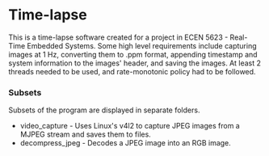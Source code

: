 # Time-lapse

This is a time-lapse software created for a project in ECEN 5623 - Real-Time Embedded Systems. Some high level requirements include capturing images at 1 Hz, converting them to .ppm format, appending timestamp and system information to the images' header, and saving the images. At least 2 threads needed to be used, and rate-monotonic policy had to be followed.

### Subsets

Subsets of the program are displayed in separate folders.

* video_capture - Uses Linux's v4l2 to capture JPEG images from a MJPEG stream
and saves them to files.
* decompress_jpeg - Decodes a JPEG image into an RGB image. 
